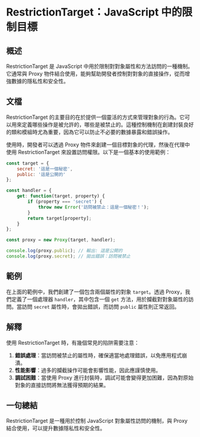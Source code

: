 <!--
Meta Description: # RestrictionTarget：JavaScript 中的限制目標 ## 概述 RestrictionTarget 是 JavaScript 中用於限制對對象屬性和方法訪問的一種機制。它通常與 Proxy 物件結合使用，能夠幫助開發者控制對對象的直接操作，從而增強數據的隱私性和安全性。 ##...
Meta Keywords: proxy, restrictiontarget, target, javascript, secret
-->

# RestrictionTarget：JavaScript 中的限制目標

## 概述
RestrictionTarget 是 JavaScript 中用於限制對對象屬性和方法訪問的一種機制。它通常與 Proxy 物件結合使用，能夠幫助開發者控制對對象的直接操作，從而增強數據的隱私性和安全性。

## 文檔
RestrictionTarget 的主要目的在於提供一個靈活的方式來管理對象的行為。它可以用來定義哪些操作是被允許的，哪些是被禁止的。這種控制機制在創建封裝良好的類和模組時尤為重要，因為它可以防止不必要的數據暴露和錯誤操作。

使用時，開發者可以透過 Proxy 物件來創建一個目標對象的代理，然後在代理中使用 RestrictionTarget 來設置訪問權限。以下是一個基本的使用範例：

```javascript
const target = {
    secret: '這是一個秘密',
    public: '這是公開的'
};

const handler = {
    get: function(target, property) {
        if (property === 'secret') {
            throw new Error('訪問被禁止：這是一個秘密！');
        }
        return target[property];
    }
};

const proxy = new Proxy(target, handler);

console.log(proxy.public); // 輸出: 這是公開的
console.log(proxy.secret); // 拋出錯誤：訪問被禁止
```

## 範例
在上面的範例中，我們創建了一個包含兩個屬性的對象 `target`。透過 Proxy，我們定義了一個處理器 `handler`，其中包含一個 `get` 方法，用於攔截對對象屬性的訪問。當訪問 `secret` 屬性時，會拋出錯誤，而訪問 `public` 屬性則正常返回。

## 解釋
使用 RestrictionTarget 時，有幾個常見的陷阱需要注意：

1. **錯誤處理**：當訪問被禁止的屬性時，確保適當地處理錯誤，以免應用程式崩潰。
2. **性能影響**：過多的攔截操作可能會影響性能，因此應謹慎使用。
3. **調試困難**：當使用 Proxy 進行封裝時，調試可能會變得更加困難，因為對原始對象的直接訪問將無法獲得預期的結果。

## 一句總結
RestrictionTarget 是一種用於控制 JavaScript 對象屬性訪問的機制，與 Proxy 結合使用，可以提升數據隱私性和安全性。